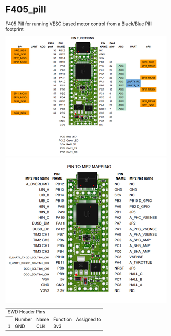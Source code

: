# F405_pill
F405 Pill for running VESC based motor control from a Black/Blue Pill footprint

<img src="/pics/PIN_FUNCTIONS.png" alt="Roles of F405 pins" title="Roles of F405 pins">
<img src="/pics/PIN_MP2_MAPPING.png" alt="Pins to MP2 title="Pins to MP2">
<table>
  <tr>
    <td colspan="4">SWD Header Pins</td>
  </tr>
  <th>
    <td>Number</td>
    <td>Name</td>
    <td>Function</td>
    <td>Assigned to</td>
  </tr>
  <tr>
    <td>1</td>
    <td>GND</td>
    <td>CLK</td>
    <td>3v3</td>
  </tr>
</table>
